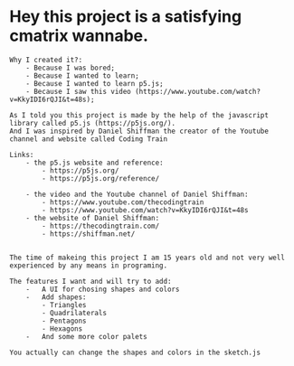    # Hey this project is a satisfying cmatrix wannabe.
    
    Why I created it?:
        - Because I was bored;
        - Because I wanted to learn;
        - Because I wanted to learn p5.js;
        - Because I saw this video (https://www.youtube.com/watch?v=KkyIDI6rQJI&t=48s);
    
    As I told you this project is made by the help of the javascript library called p5.js (https://p5js.org/).
    And I was inspired by Daniel Shiffman the creator of the Youtube channel and website called Coding Train
    
    Links:
        - the p5.js website and reference: 
            - https://p5js.org/
            - https://p5js.org/reference/
        
        - the video and the Youtube channel of Daniel Shiffman: 
            - https://www.youtube.com/thecodingtrain
            - https://www.youtube.com/watch?v=KkyIDI6rQJI&t=48s
        - the website of Daniel Shiffman: 
            - https://thecodingtrain.com/
            - https://shiffman.net/


    The time of makeing this project I am 15 years old and not very well experienced by any means in programing.

    The features I want and will try to add:
        -   A UI for chosing shapes and colors
        -   Add shapes: 
            - Triangles
            - Quadrilaterals
            - Pentagons
            - Hexagons
        -   And some more color palets
            
    You actually can change the shapes and colors in the sketch.js

